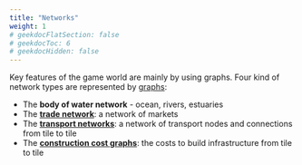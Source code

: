 ```yaml
---
title: "Networks"
weight: 1
# geekdocFlatSection: false
# geekdocToc: 6
# geekdocHidden: false
---
```


Key features of the game world are mainly by using graphs. Four kind of network types are represented by [graphs](https://en.wikipedia.org/wiki/Graph):

* The **body of water network** - ocean, rivers, estuaries
* The [**trade network**](docs/trade-network/): a network of markets
* The [**transport networks**](docs/transport-network/): a network of transport nodes and connections from tile to tile
* The [**construction cost graphs**](docs/the-nation/infrastructure-construction-cost/): the costs to build infrastructure from tile to tile
